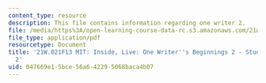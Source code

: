```yaml
---
content_type: resource
description: This file contains information regarding one writer 2.
file: /media/https%3A/open-learning-course-data-rc.s3.amazonaws.com/21w-021-writing-and-experience-mit-inside-live-fall-2013/047669e15bce56a642295068baca4b07_MIT21W_021F13_OneWriter2.pdf
file_type: application/pdf
resourcetype: Document
title: '21W.021F13 MIT: Inside, Live: One Writer''s Beginnings 2 - Student Example
  2'
uid: 047669e1-5bce-56a6-4229-5068baca4b07
---
```

